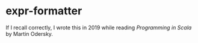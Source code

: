 # expr-formatter

If I recall correctly, I wrote this in 2019 while reading _Programming in Scala_ by Martin Odersky.
